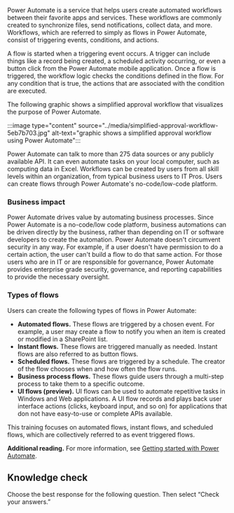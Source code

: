 Power Automate is a service that helps users create automated workflows between their favorite apps and services. These workflows are commonly created to synchronize files, send notifications, collect data, and more. Workflows, which are referred to simply as flows in Power Automate, consist of triggering events, conditions, and actions.

A flow is started when a triggering event occurs. A trigger can include things like a record being created, a scheduled activity occurring, or even a button click from the Power Automate mobile application. Once a flow is triggered, the workflow logic checks the conditions defined in the flow. For any condition that is true, the actions that are associated with the condition are executed.

The following graphic shows a simplified approval workflow that visualizes the purpose of Power Automate.

:::image type="content" source="../media/simplified-approval-workflow-5eb7b703.jpg" alt-text="graphic shows a simplified approval workflow using Power Automate":::


Power Automate can talk to more than 275 data sources or any publicly available API. It can even automate tasks on your local computer, such as computing data in Excel. Workflows can be created by users from all skill levels within an organization, from typical business users to IT Pros. Users can create flows through Power Automate's no-code/low-code platform.

### Business impact

Power Automate drives value by automating business processes. Since Power Automate is a no-code/low code platform, business automations can be driven directly by the business, rather than depending on IT or software developers to create the automation. Power Automate doesn't circumvent security in any way. For example, if a user doesn't have permission to do a certain action, the user can't build a flow to do that same action. For those users who are in IT or are responsible for governance, Power Automate provides enterprise grade security, governance, and reporting capabilities to provide the necessary oversight.

### Types of flows

Users can create the following types of flows in Power Automate:

 *  **Automated flows.** These flows are triggered by a chosen event. For example, a user may create a flow to notify you when an item is created or modified in a SharePoint list.
 *  **Instant flows.** These flows are triggered manually as needed. Instant flows are also referred to as button flows.
 *  **Scheduled flows.** These flows are triggered by a schedule. The creator of the flow chooses when and how often the flow runs.
 *  **Business process flows.** These flows guide users through a multi-step process to take them to a specific outcome.
 *  **UI flows (preview).** UI flows can be used to automate repetitive tasks in Windows and Web applications. A UI flow records and plays back user interface actions (clicks, keyboard input, and so on) for applications that don not have easy-to-use or complete APIs available.

This training focuses on automated flows, instant flows, and scheduled flows, which are collectively referred to as event triggered flows.

**Additional reading.** For more information, see [Getting started with Power Automate](/power-automate/getting-started).

## Knowledge check

Choose the best response for the following question. Then select “Check your answers.”